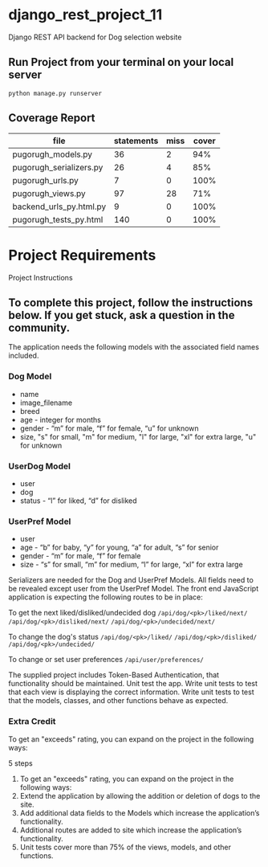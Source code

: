 # django_rest_project_11
Django REST API backend for Dog selection website

## Run Project from your terminal on your local server
`python manage.py runserver`

## Coverage Report
file|statements| miss| cover|
----|----------|-----|------|
pugorugh_models.py|36|2|94%|
pugorugh_serializers.py|26|4|85%|
pugorugh_urls.py|7|0|100%|
pugorugh_views.py|97|28|71%|
backend_urls_py.html.py|9|0|100%|
pugorugh_tests_py.html|140|0|100%|

# Project Requirements
Project Instructions

## To complete this project, follow the instructions below. If you get stuck, ask a question in the community.
The application needs the following models with the associated field names included.

### Dog Model
- name
- image_filename
- breed
- age - integer for months
- gender - “m” for male, “f” for female, “u” for unknown
- size, "s" for small, "m" for medium, "l" for large, "xl" for extra large, "u" for unknown

### UserDog Model
- user
- dog
- status - “l” for liked, “d” for disliked

### UserPref Model
- user
- age - “b” for baby, “y” for young, “a” for adult, “s” for senior
- gender - “m” for male, “f” for female
- size - “s” for small, “m” for medium, “l” for large, “xl” for extra large

Serializers are needed for the Dog and UserPref Models. All fields need to be revealed except user from the UserPref Model.
The front end JavaScript application is expecting the following routes to be in place:

To get the next liked/disliked/undecided dog
`/api/dog/<pk>/liked/next/`
`/api/dog/<pk>/disliked/next/`
`/api/dog/<pk>/undecided/next/`

To change the dog's status
`/api/dog/<pk>/liked/`
`/api/dog/<pk>/disliked/`
`/api/dog/<pk>/undecided/`

To change or set user preferences
`/api/user/preferences/`

The supplied project includes Token-Based Authentication, that functionality should be maintained.
Unit test the app. Write unit tests to test that each view is displaying the correct information. Write unit tests to test that the models, classes, and other functions behave as expected.

### Extra Credit
To get an "exceeds" rating, you can expand on the project in the following ways:

5 steps
1. To get an "exceeds" rating, you can expand on the project in the following ways:
2. Extend the application by allowing the addition or deletion of dogs to the site.
3. Add additional data fields to the Models which increase the application’s functionality.
4. Additional routes are added to site which increase the application’s functionality.
5. Unit tests cover more than 75% of the views, models, and other functions.

